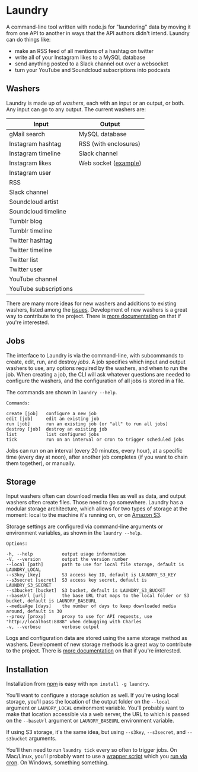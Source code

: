# Laundry

A command-line tool written with node.js for "laundering" data by moving it from one API to another in ways that the API authors didn't intend. Laundry can do things like:

* make an RSS feed of all mentions of a hashtag on twitter
* write all of your Instagram likes to a MySQL database
* send anything posted to a Slack channel out over a websocket
* turn your YouTube and Soundcloud subscriptions into podcasts

## Washers

Laundry is made up of _washers_, each with an input or an output, or both. Any input can go to any output. The current washers are:

Input | Output
----- | ------
gMail search | MySQL database
Instagram hashtag | RSS (with enclosures)
Instagram timeline | Slack channel
Instagram likes | Web socket ([example](https://github.com/endquote/laundry/tree/master/samples/socket))
Instagram user | 
RSS | 
Slack channel | 
Soundcloud artist | 
Soundcloud timeline | 
Tumblr blog | 
Tumblr timeline | 
Twitter hashtag | 
Twitter timeline | 
Twitter list | 
Twitter user | 
YouTube channel |
YouTube subscriptions | 

There are many more ideas for new washers and additions to existing washers, listed among the [issues](https://github.com/endquote/laundry/issues). Development of new washers is a great way to contribute to the project. There is [more documentation](https://github.com/endquote/laundry/blob/master/washers/README.md) on that if you're interested.

## Jobs

The interface to Laundry is via the command-line, with subcommands to create, edit, run, and destroy _jobs_. A job specifies which input and output washers to use, any options required by the washers, and when to run the job. When creating a job, the CLI will ask whatever questions are needed to configure the washers, and the configuration of all jobs is stored in a file.

The commands are shown in `laundry --help`.

```
Commands:

create [job]   configure a new job
edit [job]     edit an existing job
run [job]      run an existing job (or "all" to run all jobs)
destroy [job]  destroy an existing job
list           list configured jobs
tick           run on an interval or cron to trigger scheduled jobs
```

Jobs can run on an interval (every 20 minutes, every hour), at a specific time (every day at noon), after another job completes (if you want to chain them together), or manually.

## Storage

Input washers often can download media files as well as data, and output washers often create files. Those need to go somewhere. Laundry has a modular storage architecture, which allows for two types of storage at the moment: local to the machine it's running on, or on [Amazon S3](https://aws.amazon.com/s3/).

Storage settings are configured via command-line arguments or environment variables, as shown in the `laundry --help`.

```
Options:

-h, --help           output usage information
-V, --version        output the version number
--local [path]       path to use for local file storage, default is LAUNDRY_LOCAL
--s3key [key]        S3 access key ID, default is LAUNDRY_S3_KEY
--s3secret [secret]  S3 access key secret, default is LAUNDRY_S3_SECRET
--s3bucket [bucket]  S3 bucket, default is LAUNDRY_S3_BUCKET
--baseUrl [url]      the base URL that maps to the local folder or S3 bucket, default is LAUNDRY_BASEURL
--mediaAge [days]    the number of days to keep downloaded media around, default is 30
--proxy [proxy]      proxy to use for API requests, use "http://localhost:8888" when debugging with Charles
-v, --verbose        verbose output
```

Logs and configuration data are stored using the same storage method as washers. Development of new storage methods is a great way to contribute to the project. There is [more documentation](https://github.com/endquote/laundry/blob/master/storage/README.md) on that if you're interested.

## Installation

Installation from [npm](https://www.npmjs.com/package/laundry) is easy with `npm install -g laundry`.

You'll want to configure a storage solution as well. If you're using local storage, you'll pass the location of the output folder on the `--local` argument or `LAUNDRY_LOCAL` environment variable. You'll probably want to make that location accessible via a web server, the URL to which is passed on the `--baseUrl` argument or `LAUNDRY_BASEURL` environment variable.

If using S3 storage, it's the same idea, but using `--s3key`, `--s3secret`, and `--s3bucket` arguments.

You'll then need to run `laundry tick` every so often to trigger jobs. On Mac/Linux, you'll probably want to use a [wrapper script](https://github.com/endquote/laundry/blob/master/samples/setup/mac-linux/laundry-tick.sh) which you [run via cron](https://github.com/endquote/laundry/blob/master/samples/setup/mac-linux/cron-howto.txt). On Windows, something something.

